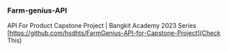 ### Farm-genius-API
API For Product Capstone Project | Bangkit Academy 2023 Series
[https://github.com/hsdhts/FarmGenius-API-for-Capstone-Project](Check This)
